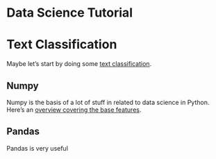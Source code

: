 # Data Science Tutorial

<!-- WARNING: THIS FILE WAS AUTOGENERATED! DO NOT EDIT! -->

# Text Classification

Maybe let’s start by doing some [text
classification](text_classification.ipynb).

## Numpy

Numpy is the basis of a lot of stuff in related to data science in
Python. Here’s an [overview covering the base features](numpy.ipynb).

## Pandas

Pandas is very useful
